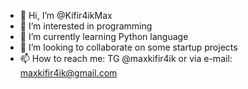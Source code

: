 - 👋 Hi, I’m @Kifir4ikMax
- 👀 I’m interested in programming
- 🌱 I’m currently learning Python language
- 💞️ I’m looking to collaborate on some startup projects
- 📫 How to reach me: TG @maxkifir4ik or via e-mail: maxkifir4ik@gmail.com


<!---
Kifir4ikMax/Kifir4ikMax is a ✨ special ✨ repository because its `README.md` (this file) appears on your GitHub profile.
You can click the Preview link to take a look at your changes.
--->
